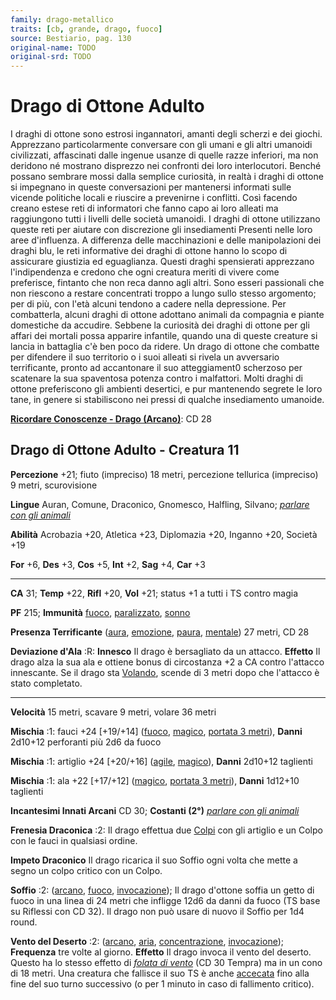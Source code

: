 ```yaml
---
family: drago-metallico
traits: [cb, grande, drago, fuoco]
source: Bestiario, pag. 130
original-name: TODO
original-srd: TODO
---
```


# Drago di Ottone Adulto

I draghi di ottone sono estrosi ingannatori, amanti degli scherzi e dei giochi.
Apprezzano particolarmente conversare con gli umani e gli altri umanoidi
civilizzati, affascinati dalle ingenue usanze di quelle razze inferiori, ma non
deridono né mostrano disprezzo nei confronti dei loro interlocutori. Benché
possano sembrare mossi dalla semplice curiosità, in realtà i draghi di ottone si
impegnano in queste conversazioni per mantenersi informati sulle vicende
politiche locali e riuscire a prevenirne i conflitti. Così facendo creano estese
reti di informatori che fanno capo ai loro alleati ma raggiungono tutti i
livelli delle società umanoidi. I draghi di ottone utilizzano queste reti per
aiutare con discrezione gli insediamenti Presenti nelle loro aree d'influenza. A
differenza delle macchinazioni e delle manipolazioni dei draghi blu, le reti
informative dei draghi di ottone hanno lo scopo di assicurare giustizia ed
eguaglianza. Questi draghi spensierati apprezzano l'indipendenza e credono che
ogni creatura meriti di vivere come preferisce, fintanto che non reca danno agli
altri. Sono esseri passionali che non riescono a restare concentrati troppo a
lungo sullo stesso argomento; per di più, con l'età alcuni tendono a cadere
nella depressione. Per combatterla, alcuni draghi di ottone adottano animali da
compagnia e piante domestiche da accudire. Sebbene la curiosità dei draghi di
ottone per gli affari dei mortali possa apparire infantile, quando una di queste
creature si lancia in battaglia c'è ben poco da ridere. Un drago di ottone che
combatte per difendere il suo territorio o i suoi alleati si rivela un
avversario terrificante, pronto ad accantonare il suo atteggiament0 scherzoso
per scatenare la sua spaventosa potenza contro i malfattori. Molti draghi di
ottone preferiscono gli ambienti desertici, e pur mantenendo segrete le loro
tane, in genere si stabiliscono nei pressi di qualche insediamento umanoide.

**[Ricordare Conoscenze - Drago (Arcano)](/azioni/abilita/ricordare-conoscenze)**:
CD 28

## Drago di Ottone Adulto - Creatura 11

**Percezione** +21; fiuto (impreciso) 18 metri, percezione tellurica (impreciso)
9 metri, scurovisione

**Lingue** Auran, Comune, Draconico, Gnomesco, Halfling, Silvano;
_[parlare con gli animali](/incantesimi/parlare-con-gli-animali)_

**Abilità** Acrobazia +20, Atletica +23, Diplomazia +20, Inganno +20, Società
+19

**For** +6, **Des** +3, **Cos** +5, **Int** +2, **Sag** +4, **Car** +3

---

**CA** 31; **Temp** +22, **Rifl** +20, **Vol** +21; status +1 a tutti i TS
contro magia

**PF** 215; **Immunità** [fuoco](/tratti/fuoco),
[paralizzato](/tratti/paralizzato), [sonno](/tratti/sonno)

**Presenza Terrificante** ([aura](/tratti/aura), [emozione](/tratti/emozione),
[paura](/tratti/paura), [mentale](/tratti/mentale)) 27 metri, CD 28

**Deviazione d'Ala** :R: **Innesco** Il drago è bersagliato da un attacco.
**Effetto** Il drago alza la sua ala e ottiene bonus di circostanza +2 a CA
contro l'attacco innescante. Se il drago sta [Volando](/azioni/volare), scende
di 3 metri dopo che l'attacco è stato completato.

---

**Velocità** 15 metri, scavare 9 metri, volare 36 metri

**Mischia** :1: fauci +24 \[+19/+14] ([fuoco](/tratti/fuoco),
[magico](/tratti/magico), [portata 3 metri](/tratti/portata)), **Danni** 2d10+12
perforanti più 2d6 da fuoco

**Mischia** :1: artiglio +24 \[+20/+16] ([agile](/tratti/agile),
[magico](/tratti/magico)), **Danni** 2d10+12 taglienti

**Mischia** :1: ala +22 \[+17/+12] ([magico](/tratti/magico),
[portata 3 metri](/tratti/portata)), **Danni** 1d12+10 taglienti

**Incantesimi Innati Arcani** CD 30; **Costanti (2°)**
_[parlare con gli animali](/incantesimi/parlare-con-gli-animali)_

**Frenesia Draconica** :2: Il drago effettua due [Colpi](/azioni/colpire) con
gli artiglio e un Colpo con le fauci in qualsiasi ordine.

**Impeto Draconico** Il drago ricarica il suo Soffio ogni volta che mette a
segno un colpo critico con un Colpo.

**Soffio** :2: ([arcano](/tratti/arcano), [fuoco](/tratti/fuoco),
[invocazione](/tratti/invocazione)); Il drago d'ottone soffia un getto di fuoco
in una linea di 24 metri che infligge 12d6 da danni da fuoco (TS base su
Riflessi con CD 32). Il drago non può usare di nuovo il Soffio per 1d4 round.

**Vento del Deserto** :2: ([arcano](/tratti/arcano), [aria](/tratti/aria),
[concentrazione](/tratti/concentrazione), [invocazione](/tratti/invocazione));
**Frequenza** tre volte al giorno. **Effetto** Il drago invoca il vento del
deserto. Questo ha lo stesso effetto di
_[folata di vento](/incantesimi/folata-di-vento)_ (CD 30 Tempra) ma in un cono
di 18 metri. Una creatura che fallisce il suo TS è anche
[accecata](/condizioni/accecato) fino alla fine del suo turno successivo (o per
1 minuto in caso di fallimento critico).
